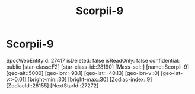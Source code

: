 ﻿---
title: "Scorpii-9"
location: [-40.13,-93.1,5000]
type: Station
tags:
- astro/Star

---

# Scorpii-9

SpocWebEntityId: 27417
isDeleted: false
isReadOnly: false
confidential: public
[star-class::F2]
[star-class-id::28190]
[Mass-sol::]
[name::Scorpii-9]
[geo-alt::5000]
[geo-lon::-93.1]
[geo-lat::-40.13]
[geo-lon-v::0]
[geo-lat-v::-0.01]
[bright-min::30]
[bright-max::30]
[Zodiac-index::9]
[ZodiacId::28155]
[NextStarId::27272]

